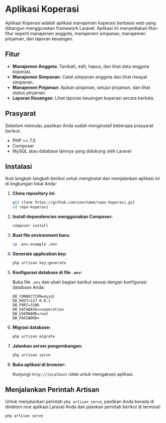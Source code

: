 # Aplikasi Koperasi

Aplikasi Koperasi adalah aplikasi manajemen koperasi berbasis web yang dibangun menggunakan framework Laravel. Aplikasi ini menyediakan fitur-fitur seperti manajemen anggota, manajemen simpanan, manajemen pinjaman, dan laporan keuangan.

## Fitur

- **Manajemen Anggota**: Tambah, edit, hapus, dan lihat data anggota koperasi.
- **Manajemen Simpanan**: Catat simpanan anggota dan lihat riwayat simpanan.
- **Manajemen Pinjaman**: Ajukan pinjaman, setujui pinjaman, dan lihat status pinjaman.
- **Laporan Keuangan**: Lihat laporan keuangan koperasi secara berkala.

## Prasyarat

Sebelum memulai, pastikan Anda sudah menginstall beberapa prasyarat berikut:

- PHP >= 7.3
- Composer
- MySQL atau database lainnya yang didukung oleh Laravel

## Instalasi

Ikuti langkah-langkah berikut untuk menginstal dan menjalankan aplikasi ini di lingkungan lokal Anda:

1. **Clone repository ini:**

    ```bash
    git clone https://github.com/username/repo-koperasi.git
    cd repo-koperasi
    ```

2. **Install dependencies menggunakan Composer:**

    ```bash
    composer install
    ```

3. **Buat file environment baru:**

    ```bash
    cp .env.example .env
    ```

4. **Generate application key:**

    ```bash
    php artisan key:generate
    ```

5. **Konfigurasi database di file `.env`:**

    Buka file `.env` dan ubah bagian berikut sesuai dengan konfigurasi database Anda:

    ```env
    DB_CONNECTION=mysql
    DB_HOST=127.0.0.1
    DB_PORT=3306
    DB_DATABASE=cooperation
    DB_USERNAME=root
    DB_PASSWORD=
    ```

6. **Migrasi database:**

    ```bash
    php artisan migrate
    ```

7. **Jalankan server pengembangan:**

    ```bash
    php artisan serve
    ```

8. **Buka aplikasi di browser:**

    Kunjungi `http://localhost:8000` untuk mengakses aplikasi.

## Menjalankan Perintah Artisan

Untuk menjalankan perintah `php artisan serve`, pastikan Anda berada di direktori root aplikasi Laravel Anda dan jalankan perintah berikut di terminal:

```bash
php artisan serve
